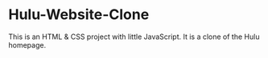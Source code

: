 # Hulu-Website-Clone
This is an HTML &amp; CSS project with little JavaScript. It is a clone of the Hulu homepage.
